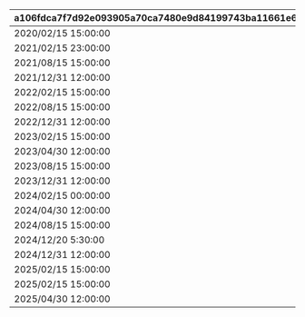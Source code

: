 |a106fdca7f7d92e093905a70ca7480e9d84199743ba11661e695537b4825a4c0|d15cf358723b203c2021bb103bbdc4ef75710faa3a922164438a96e38bdc9d35|1b79b20829e208a772cb378d3f23c043f46a164ac3811f7323d635ee77f2bb43|11a171a574ae5cf92b93ec4769e8e13ccccf660328ae093f8a2951221aa65ebf|6915a6da45ca70406dd20bf19d1c90d2aac03b8f17b6e19afc07e623e1d76830|
| --- | --- | --- | --- | --- |
|2020/02/15 15:00:00|27001|27001|28|2020/03/02 4:59:59|
|2021/02/15 23:00:00|27001|27002|33|2021/03/05 11:59:59|
|2021/08/15 15:00:00|27001|27003|42|2021/09/05 11:59:59|
|2021/12/31 12:00:00|27001|27004|43|2022/01/21 11:59:59|
|2022/02/15 15:00:00|27005|27005|44|2022/03/05 14:59:59|
|2022/08/15 15:00:00|27001|27006|55|2022/09/05 11:59:59|
|2022/12/31 12:00:00|27001|27007|81|2023/01/21 11:59:59|
|2023/02/15 15:00:00|27005|27008|82|2023/03/05 14:59:59|
|2023/04/30 12:00:00|27009|27009|85|2023/05/25 14:59:59|
|2023/08/15 15:00:00|27001|27010|113|2023/09/04 14:59:59|
|2023/12/31 12:00:00|27012|27012|115|2024/01/21 11:59:59|
|2024/02/15 00:00:00|27005|27013|118|2024/03/05 14:59:59|
|2024/04/30 12:00:00|27012|27014|119|2024/05/30 23:59:59|
|2024/08/15 15:00:00|27012|27015|127|2024/09/10 23:59:59|
|2024/12/20 5:30:00|27012|27016|138|2024/12/31 11:59:59|
|2024/12/31 12:00:00|27012|27017|140|2025/01/24 23:59:59|
|2025/02/15 15:00:00|27018|27018|153|2025/03/05 23:59:59|
|2025/02/15 15:00:00|27012|27019|154|2025/03/05 23:59:59|
|2025/04/30 12:00:00|27012|27020|169|2025/05/30 23:59:59|
